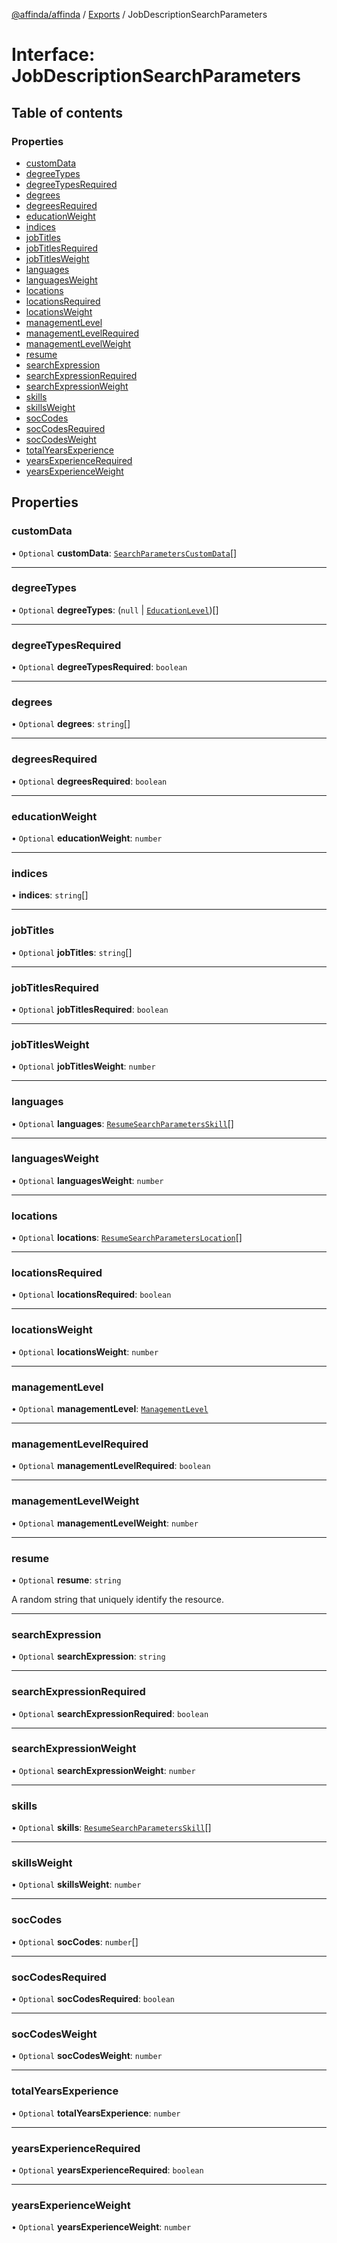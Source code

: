 [@affinda/affinda](../README.md) / [Exports](../modules.md) / JobDescriptionSearchParameters

# Interface: JobDescriptionSearchParameters

## Table of contents

### Properties

- [customData](JobDescriptionSearchParameters.md#customdata)
- [degreeTypes](JobDescriptionSearchParameters.md#degreetypes)
- [degreeTypesRequired](JobDescriptionSearchParameters.md#degreetypesrequired)
- [degrees](JobDescriptionSearchParameters.md#degrees)
- [degreesRequired](JobDescriptionSearchParameters.md#degreesrequired)
- [educationWeight](JobDescriptionSearchParameters.md#educationweight)
- [indices](JobDescriptionSearchParameters.md#indices)
- [jobTitles](JobDescriptionSearchParameters.md#jobtitles)
- [jobTitlesRequired](JobDescriptionSearchParameters.md#jobtitlesrequired)
- [jobTitlesWeight](JobDescriptionSearchParameters.md#jobtitlesweight)
- [languages](JobDescriptionSearchParameters.md#languages)
- [languagesWeight](JobDescriptionSearchParameters.md#languagesweight)
- [locations](JobDescriptionSearchParameters.md#locations)
- [locationsRequired](JobDescriptionSearchParameters.md#locationsrequired)
- [locationsWeight](JobDescriptionSearchParameters.md#locationsweight)
- [managementLevel](JobDescriptionSearchParameters.md#managementlevel)
- [managementLevelRequired](JobDescriptionSearchParameters.md#managementlevelrequired)
- [managementLevelWeight](JobDescriptionSearchParameters.md#managementlevelweight)
- [resume](JobDescriptionSearchParameters.md#resume)
- [searchExpression](JobDescriptionSearchParameters.md#searchexpression)
- [searchExpressionRequired](JobDescriptionSearchParameters.md#searchexpressionrequired)
- [searchExpressionWeight](JobDescriptionSearchParameters.md#searchexpressionweight)
- [skills](JobDescriptionSearchParameters.md#skills)
- [skillsWeight](JobDescriptionSearchParameters.md#skillsweight)
- [socCodes](JobDescriptionSearchParameters.md#soccodes)
- [socCodesRequired](JobDescriptionSearchParameters.md#soccodesrequired)
- [socCodesWeight](JobDescriptionSearchParameters.md#soccodesweight)
- [totalYearsExperience](JobDescriptionSearchParameters.md#totalyearsexperience)
- [yearsExperienceRequired](JobDescriptionSearchParameters.md#yearsexperiencerequired)
- [yearsExperienceWeight](JobDescriptionSearchParameters.md#yearsexperienceweight)

## Properties

### customData

• `Optional` **customData**: [`SearchParametersCustomData`](SearchParametersCustomData.md)[]

___

### degreeTypes

• `Optional` **degreeTypes**: (``null`` \| [`EducationLevel`](../modules.md#educationlevel))[]

___

### degreeTypesRequired

• `Optional` **degreeTypesRequired**: `boolean`

___

### degrees

• `Optional` **degrees**: `string`[]

___

### degreesRequired

• `Optional` **degreesRequired**: `boolean`

___

### educationWeight

• `Optional` **educationWeight**: `number`

___

### indices

• **indices**: `string`[]

___

### jobTitles

• `Optional` **jobTitles**: `string`[]

___

### jobTitlesRequired

• `Optional` **jobTitlesRequired**: `boolean`

___

### jobTitlesWeight

• `Optional` **jobTitlesWeight**: `number`

___

### languages

• `Optional` **languages**: [`ResumeSearchParametersSkill`](ResumeSearchParametersSkill.md)[]

___

### languagesWeight

• `Optional` **languagesWeight**: `number`

___

### locations

• `Optional` **locations**: [`ResumeSearchParametersLocation`](ResumeSearchParametersLocation.md)[]

___

### locationsRequired

• `Optional` **locationsRequired**: `boolean`

___

### locationsWeight

• `Optional` **locationsWeight**: `number`

___

### managementLevel

• `Optional` **managementLevel**: [`ManagementLevel`](../modules.md#managementlevel)

___

### managementLevelRequired

• `Optional` **managementLevelRequired**: `boolean`

___

### managementLevelWeight

• `Optional` **managementLevelWeight**: `number`

___

### resume

• `Optional` **resume**: `string`

A random string that uniquely identify the resource.

___

### searchExpression

• `Optional` **searchExpression**: `string`

___

### searchExpressionRequired

• `Optional` **searchExpressionRequired**: `boolean`

___

### searchExpressionWeight

• `Optional` **searchExpressionWeight**: `number`

___

### skills

• `Optional` **skills**: [`ResumeSearchParametersSkill`](ResumeSearchParametersSkill.md)[]

___

### skillsWeight

• `Optional` **skillsWeight**: `number`

___

### socCodes

• `Optional` **socCodes**: `number`[]

___

### socCodesRequired

• `Optional` **socCodesRequired**: `boolean`

___

### socCodesWeight

• `Optional` **socCodesWeight**: `number`

___

### totalYearsExperience

• `Optional` **totalYearsExperience**: `number`

___

### yearsExperienceRequired

• `Optional` **yearsExperienceRequired**: `boolean`

___

### yearsExperienceWeight

• `Optional` **yearsExperienceWeight**: `number`
